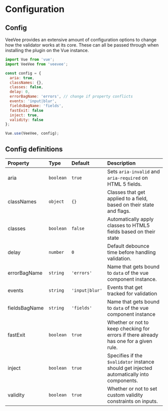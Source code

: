 # Configuration

## Config
VeeVee provides an extensive amount of configuration options to change how the validator works at its core. These can all be passed through when installing the plugin on the Vue instance.   

```js
import Vue from 'vue';
import VeeVee from 'veevee';

const config = {
  aria: true,
  classNames: {},
  classes: false,
  delay: 0,
  errorBagName: 'errors', // change if property conflicts
  events: 'input|blur',
  fieldsBagName: 'fields',
  fastExit: false
  inject: true,
  validity: false
};

Vue.use(VeeVee, config);
```

## Config definitions
| Property        | Type            | Default     | Description   |
| :-------------- | :-------------- | :---------- | :------------ |
| aria            | `boolean` | `true` | Sets `aria-invalid` and `aria-required` on HTML 5 fields. |
| classNames      | `object` | `{}` | Classes that get applied to a field, based on their state and flags. |
| classes         | `boolean` | `false` | Automatically apply classes to HTML5 fields based on their state |
| delay           | `number` | `0` | Default debounce time before handling validation. |
| errorBagName    | `string` | `'errors'` | Name that gets bound to `data` of the vue component instance. |
| events          | `string` | <code>'input&#124;blur'</code> | Events that get tracked for validation |
| fieldsBagName   | `string` | `'fields'` | Name that gets bound to `data` of the vue component instance |
| fastExit        | `boolean` | `true` | Whether or not to keep checking for errors if there already has one for a given rule. |
| inject          | `boolean` | `true` | Specifies if the `$validator` instance should get injected automatically into components. |
| validity        | `boolean` | `true` | Whether or not to set custom validity constraints on inputs. |
